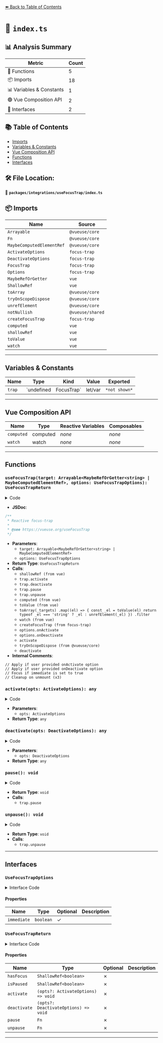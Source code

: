 [⬅️ Back to Table of Contents](../../../index.md)

# 📄 `index.ts`

## 📊 Analysis Summary

| Metric | Count |
|--------|-------|
| 🔧 Functions | 5 |
| 📦 Imports | 18 |
| 📊 Variables & Constants | 1 |
| 🟢 Vue Composition API | 2 |
| 📐 Interfaces | 2 |

## 📚 Table of Contents

- [Imports](#imports)
- [Variables & Constants](#variables-constants)
- [Vue Composition API](#vue-composition-api)
- [Functions](#functions)
- [Interfaces](#interfaces)

## 🛠️ File Location:
📂 **`packages/integrations/useFocusTrap/index.ts`**

## 📦 Imports

| Name | Source |
|------|--------|
| `Arrayable` | `@vueuse/core` |
| `Fn` | `@vueuse/core` |
| `MaybeComputedElementRef` | `@vueuse/core` |
| `ActivateOptions` | `focus-trap` |
| `DeactivateOptions` | `focus-trap` |
| `FocusTrap` | `focus-trap` |
| `Options` | `focus-trap` |
| `MaybeRefOrGetter` | `vue` |
| `ShallowRef` | `vue` |
| `toArray` | `@vueuse/core` |
| `tryOnScopeDispose` | `@vueuse/core` |
| `unrefElement` | `@vueuse/core` |
| `notNullish` | `@vueuse/shared` |
| `createFocusTrap` | `focus-trap` |
| `computed` | `vue` |
| `shallowRef` | `vue` |
| `toValue` | `vue` |
| `watch` | `vue` |


---

## Variables & Constants

| Name | Type | Kind | Value | Exported |
|------|------|------|-------|----------|
| `trap` | `undefined | FocusTrap` | let/var | `*not shown*` | ✗ |


---

## Vue Composition API

| Name | Type | Reactive Variables | Composables |
|------|------|-------------------|-------------|
| `computed` | computed | *none* | *none* |
| `watch` | watch | *none* | *none* |


---

## Functions

### `useFocusTrap(target: Arrayable<MaybeRefOrGetter<string> | MaybeComputedElementRef>, options: UseFocusTrapOptions): UseFocusTrapReturn`

<details><summary>Code</summary>

```ts
export function useFocusTrap(
  target: Arrayable<MaybeRefOrGetter<string> | MaybeComputedElementRef>,
  options: UseFocusTrapOptions = {},
): UseFocusTrapReturn {
  let trap: undefined | FocusTrap

  const { immediate, ...focusTrapOptions } = options
  const hasFocus = shallowRef(false)
  const isPaused = shallowRef(false)

  const activate = (opts?: ActivateOptions) => trap && trap.activate(opts)
  const deactivate = (opts?: DeactivateOptions) => trap && trap.deactivate(opts)

  const pause = () => {
    if (trap) {
      trap.pause()
      isPaused.value = true
    }
  }

  const unpause = () => {
    if (trap) {
      trap.unpause()
      isPaused.value = false
    }
  }

  const targets = computed(() => {
    const _targets = toValue(target)
    return toArray(_targets)
      .map((el) => {
        const _el = toValue(el)
        return typeof _el === 'string' ? _el : unrefElement(_el)
      })
      .filter(notNullish)
  })

  watch(
    targets,
    (els) => {
      if (!els.length)
        return

      trap = createFocusTrap(els, {
        ...focusTrapOptions,
        onActivate() {
          hasFocus.value = true

          // Apply if user provided onActivate option
          if (options.onActivate)
            options.onActivate()
        },
        onDeactivate() {
          hasFocus.value = false

          // Apply if user provided onDeactivate option
          if (options.onDeactivate)
            options.onDeactivate()
        },
      })

      // Focus if immediate is set to true
      if (immediate)
        activate()
    },
    { flush: 'post' },
  )

  // Cleanup on unmount
  tryOnScopeDispose(() => deactivate())

  return {
    hasFocus,
    isPaused,
    activate,
    deactivate,
    pause,
    unpause,
  }
}
```
</details>

- **JSDoc**:
```ts
/**
 * Reactive focus-trap
 *
 * @see https://vueuse.org/useFocusTrap
 */
```

- **Parameters**:
  - `target: Arrayable<MaybeRefOrGetter<string> | MaybeComputedElementRef>`
  - `options: UseFocusTrapOptions`
- **Return Type**: `UseFocusTrapReturn`
- **Calls**:
  - `shallowRef (from vue)`
  - `trap.activate`
  - `trap.deactivate`
  - `trap.pause`
  - `trap.unpause`
  - `computed (from vue)`
  - `toValue (from vue)`
  - `toArray(_targets)
      .map((el) => {
        const _el = toValue(el)
        return typeof _el === 'string' ? _el : unrefElement(_el)
      })
      .filter`
  - `watch (from vue)`
  - `createFocusTrap (from focus-trap)`
  - `options.onActivate`
  - `options.onDeactivate`
  - `activate`
  - `tryOnScopeDispose (from @vueuse/core)`
  - `deactivate`
- **Internal Comments**:
```
// Apply if user provided onActivate option
// Apply if user provided onDeactivate option
// Focus if immediate is set to true
// Cleanup on unmount (x3)
```

### `activate(opts: ActivateOptions): any`

<details><summary>Code</summary>

```ts
(opts?: ActivateOptions) => trap && trap.activate(opts)
```
</details>

- **Parameters**:
  - `opts: ActivateOptions`
- **Return Type**: `any`
### `deactivate(opts: DeactivateOptions): any`

<details><summary>Code</summary>

```ts
(opts?: DeactivateOptions) => trap && trap.deactivate(opts)
```
</details>

- **Parameters**:
  - `opts: DeactivateOptions`
- **Return Type**: `any`
### `pause(): void`

<details><summary>Code</summary>

```ts
() => {
    if (trap) {
      trap.pause()
      isPaused.value = true
    }
  }
```
</details>

- **Return Type**: `void`
- **Calls**:
  - `trap.pause`
### `unpause(): void`

<details><summary>Code</summary>

```ts
() => {
    if (trap) {
      trap.unpause()
      isPaused.value = false
    }
  }
```
</details>

- **Return Type**: `void`
- **Calls**:
  - `trap.unpause`

---

## Interfaces

### `UseFocusTrapOptions`

<details><summary>Interface Code</summary>

```ts
export interface UseFocusTrapOptions extends Options {
  /**
   * Immediately activate the trap
   */
  immediate?: boolean
}
```
</details>

#### Properties

| Name | Type | Optional | Description |
|------|------|----------|-------------|
| `immediate` | `boolean` | ✓ |  |

### `UseFocusTrapReturn`

<details><summary>Interface Code</summary>

```ts
export interface UseFocusTrapReturn {
  /**
   * Indicates if the focus trap is currently active
   */
  hasFocus: ShallowRef<boolean>

  /**
   * Indicates if the focus trap is currently paused
   */
  isPaused: ShallowRef<boolean>

  /**
   * Activate the focus trap
   *
   * @see https://github.com/focus-trap/focus-trap#trapactivateactivateoptions
   * @param opts Activate focus trap options
   */
  activate: (opts?: ActivateOptions) => void

  /**
   * Deactivate the focus trap
   *
   * @see https://github.com/focus-trap/focus-trap#trapdeactivatedeactivateoptions
   * @param opts Deactivate focus trap options
   */
  deactivate: (opts?: DeactivateOptions) => void

  /**
   * Pause the focus trap
   *
   * @see https://github.com/focus-trap/focus-trap#trappause
   */
  pause: Fn

  /**
   * Unpauses the focus trap
   *
   * @see https://github.com/focus-trap/focus-trap#trapunpause
   */
  unpause: Fn
}
```
</details>

#### Properties

| Name | Type | Optional | Description |
|------|------|----------|-------------|
| `hasFocus` | `ShallowRef<boolean>` | ✗ |  |
| `isPaused` | `ShallowRef<boolean>` | ✗ |  |
| `activate` | `(opts?: ActivateOptions) => void` | ✗ |  |
| `deactivate` | `(opts?: DeactivateOptions) => void` | ✗ |  |
| `pause` | `Fn` | ✗ |  |
| `unpause` | `Fn` | ✗ |  |


---